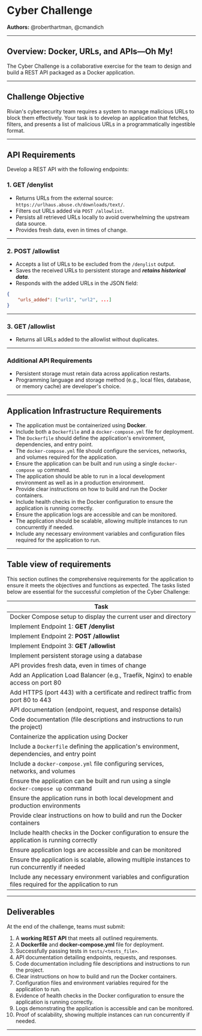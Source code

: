 
# **Cyber Challenge**

**Authors:** @roberthartman, @cmandich

---

## **Overview: Docker, URLs, and APIs—Oh My!**
The Cyber Challenge is a collaborative exercise for the team to design and build a REST API packaged as a Docker application.

---

## **Challenge Objective**

Rivian's cybersecurity team requires a system to manage malicious URLs to block them effectively. Your task is to develop an application that fetches, filters, and presents a list of malicious URLs in a programmatically ingestible format.

---

## **API Requirements**

Develop a REST API with the following endpoints:

### **1. GET /denylist**
-  Returns URLs from the external source: `https://urlhaus.abuse.ch/downloads/text/`.
-  Filters out URLs added via `POST /allowlist`.
-  Persists all retrieved URLs locally to avoid overwhelming the upstream data source.
-  Provides fresh data, even in times of change.

---

### **2. POST /allowlist**
-  Accepts a list of URLs to be excluded from the `/denylist` output.
-  Saves the received URLs to persistent storage and **_retains historical data_**.
-  Responds with the added URLs in the JSON field:
  ```json
  {
      "urls_added": ["url1", "url2", ...]
  }
  ```

---

### **3. GET /allowlist**
-  Returns all URLs added to the allowlist without duplicates.

---

### **Additional API Requirements**
-  Persistent storage must retain data across application restarts.
-  Programming language and storage method (e.g., local files, database, or memory cache) are developer's choice.

---

## **Application Infrastructure Requirements**

-  The application must be containerized using **Docker**.
-  Include both a `Dockerfile` and a `docker-compose.yml` file for deployment.
-  The `Dockerfile` should define the application's environment, dependencies, and entry point.
-  The `docker-compose.yml` file should configure the services, networks, and volumes required for the application.
-  Ensure the application can be built and run using a single `docker-compose up` command.
-  The application should be able to run in a local development environment as well as in a production environment.
-  Provide clear instructions on how to build and run the Docker containers.
-  Include health checks in the Docker configuration to ensure the application is running correctly.
-  Ensure the application logs are accessible and can be monitored.
-  The application should be scalable, allowing multiple instances to run concurrently if needed.
-  Include any necessary environment variables and configuration files required for the application to run.

---
## **Table view of requirements**
This section outlines the comprehensive requirements for the application to ensure it meets the objectives and functions as expected. The tasks listed below are essential for the successful completion of the Cyber Challenge:

| Task                                                                                                    |
|---------------------------------------------------------------------------------------------------------|
|  Docker Compose setup to display the current user and directory                                          |
|  Implement Endpoint 1: **GET /denylist**                                                                 |
|  Implement Endpoint 2: **POST /allowlist**                                                               |
|  Implement Endpoint 3: **GET /allowlist**                                                                |
|  Implement persistent storage using a database                                                           |
|  API provides fresh data, even in times of change                                                        |
|  Add an Application Load Balancer (e.g., Traefik, Nginx) to enable access on port 80                     |
|  Add HTTPS (port 443) with a certificate and redirect traffic from port 80 to 443                        |
|  API documentation (endpoint, request, and response details)                                             |
|  Code documentation (file descriptions and instructions to run the project)                              |
|  Containerize the application using Docker                                                               |
|  Include a `Dockerfile` defining the application's environment, dependencies, and entry point            |
|  Include a `docker-compose.yml` file configuring services, networks, and volumes                         |
|  Ensure the application can be built and run using a single `docker-compose up` command                  |
|  Ensure the application runs in both local development and production environments                       |
|  Provide clear instructions on how to build and run the Docker containers                                |
|  Include health checks in the Docker configuration to ensure the application is running correctly        |
|  Ensure application logs are accessible and can be monitored                                             |
|  Ensure the application is scalable, allowing multiple instances to run concurrently if needed           |
|  Include any necessary environment variables and configuration files required for the application to run |

---
## **Deliverables**

At the end of the challenge, teams must submit:

1.  A **working REST API** that meets all outlined requirements.
2.  A **Dockerfile** and **docker-compose.yml** file for deployment.
3.  Successfully passing tests in `tests/<tests_file>`.
4.  API documentation detailing endpoints, requests, and responses.
5.  Code documentation including file descriptions and instructions to run the project.
6.  Clear instructions on how to build and run the Docker containers.
7.  Configuration files and environment variables required for the application to run.
8.  Evidence of health checks in the Docker configuration to ensure the application is running correctly.
9.  Logs demonstrating the application is accessible and can be monitored.
10.  Proof of scalability, showing multiple instances can run concurrently if needed.

---

